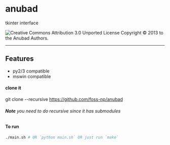 # anubad

tkinter interface

![Creative Commons Attribution 3.0 Unported License](http://i.creativecommons.org/l/by/3.0/88x31.png)
  Copyright © 2013 to the Anubad Authors.
___

## Features

- py2/3 compatible
- mswin compatible

#### clone it

git clone --recursive https://github.com/foss-np/anubad
###### **Note** you need to do recursive since it has submodules


#### To run

```bash
./main.sh # OR `python main.sh` OR just run `make`
```
